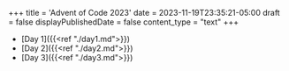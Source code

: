 +++
title = 'Advent of Code 2023'
date = 2023-11-19T23:35:21-05:00
draft = false
displayPublishedDate = false
content_type = "text"
+++


 - [Day 1]({{<ref "./day1.md">}})
 - [Day 2]({{<ref "./day2.md">}})
 - [Day 3]({{<ref "./day3.md">}})

